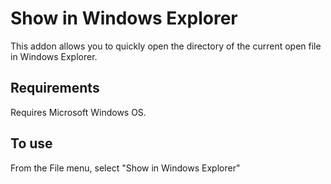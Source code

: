 # Show in Windows Explorer

This addon allows you to quickly open the directory of the current open file in Windows Explorer.

## Requirements

Requires Microsoft Windows OS.

## To use

From the File menu, select "Show in Windows Explorer"
